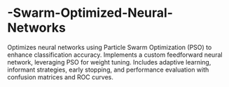 # -Swarm-Optimized-Neural-Networks
Optimizes neural networks using Particle Swarm Optimization (PSO) to enhance classification accuracy. Implements a custom feedforward neural network, leveraging PSO for weight tuning. Includes adaptive learning, informant strategies, early stopping, and performance evaluation with confusion matrices and ROC curves.
